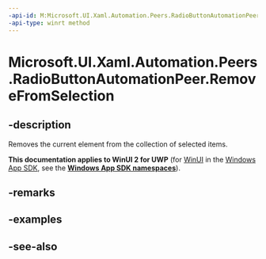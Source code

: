 ```yaml
---
-api-id: M:Microsoft.UI.Xaml.Automation.Peers.RadioButtonAutomationPeer.RemoveFromSelection
-api-type: winrt method
---
```


<!-- Method syntax
public void RemoveFromSelection()
-->

# Microsoft.UI.Xaml.Automation.Peers.RadioButtonAutomationPeer.RemoveFromSelection

## -description
Removes the current element from the collection of selected items.

**This documentation applies to WinUI 2 for UWP** (for [WinUI](/windows/apps/winui/winui3/) in the [Windows App SDK](/windows/apps/windows-app-sdk/), see the **[Windows App SDK namespaces](/windows/windows-app-sdk/api/winrt/)**).

## -remarks

## -examples

## -see-also
